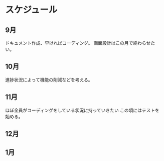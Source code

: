 # スケジュール

## 9月
ドキュメント作成、早ければコーディング。
画面設計はこの月で終わらせたい。

## 10月
進捗状況によって機能の削減などを考える。

## 11月
ほぼ全員がコーディングをしている状況に持っていきたい
この頃にはテストを始める。

## 12月


## 1月
